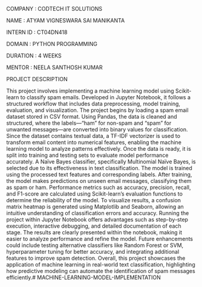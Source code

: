 COMPANY : CODTECH IT SOLUTIONS

NAME : ATYAM VIGNESWARA SAI MANIKANTA

INTERN ID : CT04DN418

DOMAIN : PYTHON PROGRAMMING

DURATION : 4 WEEKS

MENTOR : NEELA SANTHOSH KUMAR

PROJECT DESCRIPTION

This project involves implementing a machine learning model using Scikit-learn to classify spam emails. Developed in Jupyter Notebook, it follows a structured workflow that includes data preprocessing, model training, evaluation, and visualization. The project begins by loading a spam email dataset stored in CSV format. Using Pandas, the data is cleaned and structured, where the labels—“ham” for non-spam and “spam” for unwanted messages—are converted into binary values for classification. Since the dataset contains textual data, a TF-IDF vectorizer is used to transform email content into numerical features, enabling the machine learning model to analyze patterns effectively. Once the data is ready, it is split into training and testing sets to evaluate model performance accurately. A Naïve Bayes classifier, specifically Multinomial Naïve Bayes, is selected due to its effectiveness in text classification. The model is trained using the processed text features and corresponding labels. After training, the model makes predictions on unseen email messages, classifying them as spam or ham. Performance metrics such as accuracy, precision, recall, and F1-score are calculated using Scikit-learn’s evaluation functions to determine the reliability of the model. To visualize results, a confusion matrix heatmap is generated using Matplotlib and Seaborn, allowing an intuitive understanding of classification errors and accuracy. Running the project within Jupyter Notebook offers advantages such as step-by-step execution, interactive debugging, and detailed documentation of each stage. The results are clearly presented within the notebook, making it easier to analyze performance and refine the model. Future enhancements could include testing alternative classifiers like Random Forest or SVM, hyperparameter tuning for better accuracy, and integrating additional features to improve spam detection. Overall, this project showcases the application of machine learning in real-world text classification, highlighting how predictive modeling can automate the identification of spam messages efficiently.# MACHINE-LEARNING-MODEL-IMPLEMENTATION
